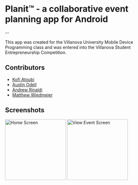 # Planit&trade; - a collaborative event planning app for Android

--

This app was created for the Villanova University Mobile Device Programming class and was entered into the Villanova Student Entrepreneurship Competition.

## Contributors
* [Kofi Atoubi](https://github.com/katuobi)
*	[Austin Odell](https://github.com/austinodell)
*	[Andrew Rinaldi](https://github.com/arinald)
*	[Matthew Wiedmeier](https://github.com/MWiedmeier)

## Screenshots
<img src="http://planit.odell.cc/screenshots/home.png" alt="Home Screen" style="width:200px">
<img src="http://planit.odell.cc/screenshots/viewevent.png" alt="View Event Screen" style="width:200px">
